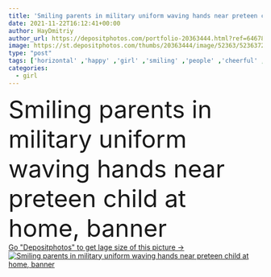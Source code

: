 ```yaml
---
title: 'Smiling parents in military uniform waving hands near preteen child at home, banner '
date: 2021-11-22T16:12:41+00:00
author: HayDmitriy
author_url: https://depositphotos.com/portfolio-20363444.html?ref=64678756
image: https://st.depositphotos.com/thumbs/20363444/image/52363/523637208/api_thumb_450.jpg?forcejpeg=true
type: "post"
tags: ['horizontal' ,'happy' ,'girl' ,'smiling' ,'people' ,'cheerful' ,'caucasian' ,'kitchen' ,'child' ,'family' ,'man' ,'crop' ,'kid' ,'banner' ,'emotion' ,'blur' ,'home' ,'woman' ,'together' ,'indoors' ,'profession' ,'military' ,'daughter' ,'uniform' ,'positive' ,'mother' ,'soldiers' ,'army' ,'mom' ,'parents' ,'wife' ,'husband' ,'dad' ,'father' ,'gesture' ,'camouflage' ,'hello' ,'relationship' ,'parenthood' ,'Veterans' ,'preteen' ,'homecoming' ,'copy space' ,'waving hands' ,'website header' ]
categories: 
  - girl
---
```

<div aling="center">
            <font size="60"> Smiling parents in military uniform waving hands near preteen child at home, banner</font>   
</div>
<div>
    <a href='https://st.depositphotos.com/thumbs/20363444/image/52363/523637208/api_thumb_450.jpg?forcejpeg=true?ref=64678756' target=_blank > Go "Depositphotos" to get lage size of this picture ->
        <img href='https://st.depositphotos.com/thumbs/20363444/image/52363/523637208/api_thumb_450.jpg?forcejpeg=true?ref=64678756' src='https://st.depositphotos.com/20363444/52363/i/950/depositphotos_523637208-stock-photo-smiling-parents-military-uniform-waving.jpg?forcejpeg=true' alt='Smiling parents in military uniform waving hands near preteen child at home, banner' >
    </a>
</div>

